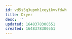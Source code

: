 ```yaml
---
id: vd5s5q3upmh1xeyikvvfdwh
title: Dryer
desc: ''
updated: 1648378300551
created: 1648378300551
---
```


